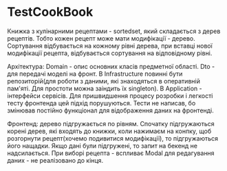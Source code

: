 # TestCookBook
Книжка з кулінарними рецептами - sortedset, який складається з дерев рецептів. Тобто кожен рецепт може мати модифікації - дерево.
Сортування відбувається на кожному рівні дерева, при вставці нової модифікації рецепта, відбувається сортування на відповідному рівні. 

Архітектура: Domain - опис основних класів предметної області. Dto - для передачі моделі на фронт. В Infrastructure повинні бути репозиторій(для роботи з даними, які знаходяться в оперативній пам'яті. Для простоти можна заіндить їх singleton). В Application - інтерфейси сервісів. Для пришвидшення процесу розробки і легкоcті тесту фронтенда цей підхід порушуються.
Тести не написав, бо змінював постійно функціонал для відображення даних на фронтенді.

Фронтенд: дерево підгружається по рівням. Спочатку підгружаються корені дерев, які входять до книжки, коли нажимаєм на конпку, щоб розгорнути рецепт(хочемо подивитися модифікації), то підгружаються його нащадки. Якщо дані були підгружені, то запит на бекенд не надсилається. При виборі рецепта - вспливає Modal для редагування даних - не реалізовано до кінця.